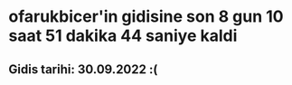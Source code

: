 # ofarukbicer'in gidisine son 8 gun 10 saat 51 dakika 44 saniye kaldi

## Gidis tarihi: 30.09.2022 :(
